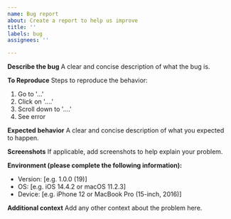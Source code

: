 ```yaml
---
name: Bug report
about: Create a report to help us improve
title: ''
labels: bug
assignees: ''

---
```


**Describe the bug**
A clear and concise description of what the bug is.

**To Reproduce**
Steps to reproduce the behavior:
1. Go to '...'
2. Click on '....'
3. Scroll down to '....'
4. See error

**Expected behavior**
A clear and concise description of what you expected to happen.

**Screenshots**
If applicable, add screenshots to help explain your problem.

**Environment (please complete the following information):**
 - Version: [e.g. 1.0.0 (19)]
 - OS: [e.g. iOS 14.4.2 or macOS 11.2.3]
 - Device: [e.g. iPhone 12 or MacBook Pro (15-inch, 2016)]

**Additional context**
Add any other context about the problem here.
